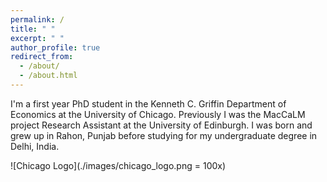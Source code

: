 ```yaml
---
permalink: /
title: " "
excerpt: " "
author_profile: true
redirect_from: 
  - /about/
  - /about.html
---
```


I'm a first year PhD student in the Kenneth C. Griffin Department of Economics at the University of Chicago. Previously I was the MacCaLM project Research Assistant at the University of Edinburgh. I was born and grew up in Rahon, Punjab before studying for my undergraduate degree in Delhi, India.


![Chicago Logo](./images/chicago_logo.png = 100x)

